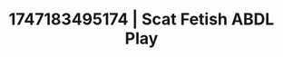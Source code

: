 ---
categories:
- Mindful JOI
- Tasteful nudity
- Lip gloss fantasy
- Hair pulling
- Intimate POV
image: /assets/images/1747183495174.jpg
layout: post
seo:
  description: Featured content with premium Scat Fetish, ABDL Play. HD images available.
  keywords: Scat Fetish, ABDL Play
  og_image: /assets/images/1747183495174.jpg
  schema_type: VisualArtwork
tags:
- ABDL Play
- Scat Fetish
- '#1747183495174'
title: 1747183495174 | Scat Fetish ABDL Play
---